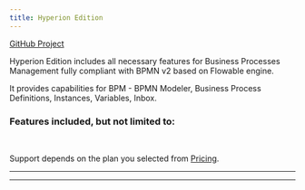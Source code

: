 ```yaml
---
title: Hyperion Edition
---
```


<div class="product-tag"><a href="https://github.com/codbex/codbex-hyperion" target="_blank">GitHub Project</a></div>

Hyperion Edition includes all necessary features for Business Processes Management fully compliant with BPMN v2 based on Flowable engine.

It provides capabilities for BPM - BPMN Modeler, Business Process Definitions, Instances, Variables, Inbox.

### Features included, but not limited to:



<br>

Support depends on the plan you selected from <a href="https://www.codbex.com/pricing/">Pricing</a>.

<hr>


<hr>
